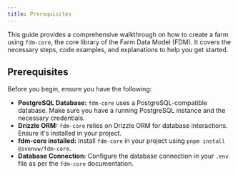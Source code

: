 ```yaml
---
title: Prerequisites
---
```


This guide provides a comprehensive walkthrough on how to create a farm using `fdm-core`, the core library of the Farm Data Model (FDM). It covers the necessary steps, code examples, and explanations to help you get started.

## Prerequisites

Before you begin, ensure you have the following:

* **PostgreSQL Database:**  `fdm-core` uses a PostgreSQL-compatible database. Make sure you have a running PostgreSQL instance and the necessary credentials.
* **Drizzle ORM:** `fdm-core` relies on Drizzle ORM for database interactions. Ensure it's installed in your project.
* **fdm-core installed:** Install `fdm-core` in your project using `pnpm install @svenvw/fdm-core`.
* **Database Connection:** Configure the database connection in your `.env` file as per the `fdm-core` documentation.